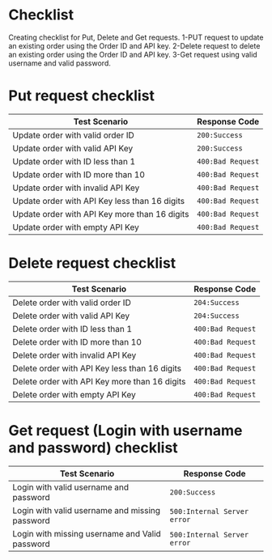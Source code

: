 # Checklist
Creating checklist for Put, Delete and Get requests.
1-PUT request to update an existing order using the Order ID and API key.
2-Delete request to delete an existing order using the Order ID and API key.
3-Get request using valid username and valid password.

# Put request checklist
| Test Scenario                                 | Response Code     | 
|-----------------------------------------------|-------------------|
| Update order with valid order ID              | `200:Success`     |
| Update order with valid API Key               | `200:Success`     |
| Update order with ID less than 1              | `400:Bad Request` |
| Update order with ID more than 10             | `400:Bad Request` |
| Update order with invalid API Key             | `400:Bad Request` |
| Update order with API Key less than 16 digits | `400:Bad Request` |
| Update order with API Key more than 16 digits | `400:Bad Request` |
| Update order with empty API Key               | `400:Bad Request` |

# Delete request checklist
| Test Scenario                                 | Response Code     | 
|-----------------------------------------------|-------------------|
| Delete order with valid order ID              | `204:Success`     |
| Delete order with valid API Key               | `204:Success`     |
| Delete order with ID less than 1              | `400:Bad Request` |
| Delete order with ID more than 10             | `400:Bad Request` |
| Delete order with invalid API Key             | `400:Bad Request` |
| Delete order with API Key less than 16 digits | `400:Bad Request` |
| Delete order with API Key more than 16 digits | `400:Bad Request` |
| Delete order with empty API Key               | `400:Bad Request` |

# Get request (Login with username and password) checklist
| Test Scenario                                  | Response Code               | 
|------------------------------------------------|-----------------------------|
| Login with valid username and password         | `200:Success`               |
| Login with valid username and missing password | `500:Internal Server error` |
| Login with missing username and Valid password | `500:Internal Server error` |
